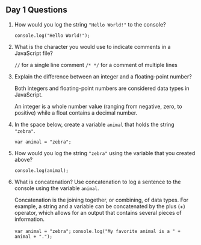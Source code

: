 ## Day 1 Questions

1. How would you log the string `"Hello World!"` to the console?

    `console.log("Hello World!");`

1. What is the character you would use to indicate comments in a JavaScript file?

    `//` for a single line comment
    `/* */` for a comment of multiple lines

1. Explain the difference between an integer and a floating-point number?

    Both integers and floating-point numbers are considered data types in JavaScript.  

    An integer is a whole number value (ranging from negative, zero, to positive) while a float contains a decimal number.

1. In the space below, create a variable `animal` that holds the string `"zebra"`.

    `var animal = "zebra";`

1. How would you log the string `"zebra"` using the variable that you created above?

    `console.log(animal);`

1. What is concatenation? Use concatenation to log a sentence to the console using the variable `animal`.

    Concatenation is the joining together, or combining, of data types.  For example, a string and a variable can be concatenated by the plus (+) operator, which allows for an output that contains several pieces of information.

    `var animal = "zebra";`
    `console.log("My favorite animal is a " + animal + ".");`
